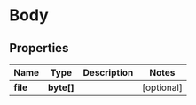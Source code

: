 
# Body

## Properties
Name | Type | Description | Notes
------------ | ------------- | ------------- | -------------
**file** | **byte[]** |  |  [optional]




